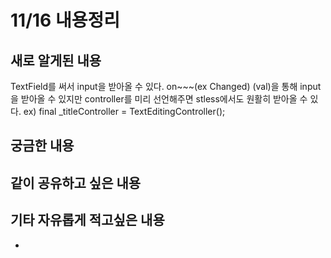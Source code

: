 # 11/16 내용정리

## 새로 알게된 내용

TextField를 써서 input을 받아올 수 있다.
on~~~(ex Changed) (val)을 통해 input을 받아올 수 있지만
controller를 미리 선언해주면 stless에서도 원활히 받아올 수 있다.
ex) final _titleController = TextEditingController();

## 궁금한 내용



## 같이 공유하고 싶은 내용

## 기타 자유롭게 적고싶은 내용

-


